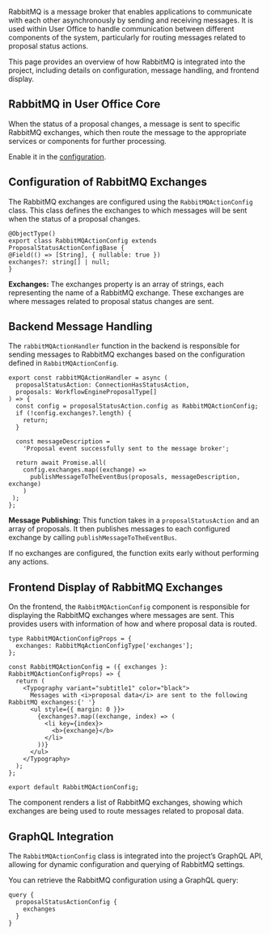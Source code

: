 RabbitMQ is a message broker that enables applications to communicate with each other asynchronously by sending and receiving messages. It is used within User Office to handle communication between different components of the system, particularly for routing messages related to proposal status actions. 

This page provides an overview of how RabbitMQ is integrated into the project, including details on configuration, message handling, and frontend display.

## RabbitMQ in User Office Core

When the status of a proposal changes, a message is sent to specific RabbitMQ exchanges, which then route the message to the appropriate services or components for further processing.

Enable it in the [configuration](configuration.md).

## Configuration of RabbitMQ Exchanges

The RabbitMQ exchanges are configured using the `RabbitMQActionConfig` class. This class defines the exchanges to which messages will be sent when the status of a proposal changes.

    @ObjectType()
    export class RabbitMQActionConfig extends ProposalStatusActionConfigBase {
    @Field(() => [String], { nullable: true })
    exchanges?: string[] | null;
    }

**Exchanges:** The exchanges property is an array of strings, each representing the name of a RabbitMQ exchange. These exchanges are where messages related to proposal status changes are sent.

## Backend Message Handling

The `rabbitMQActionHandler` function in the backend is responsible for sending messages to RabbitMQ exchanges based on the configuration defined in `RabbitMQActionConfig`.

    export const rabbitMQActionHandler = async (
      proposalStatusAction: ConnectionHasStatusAction,
      proposals: WorkflowEngineProposalType[]
    ) => {
      const config = proposalStatusAction.config as RabbitMQActionConfig;
      if (!config.exchanges?.length) {
        return;
      }

      const messageDescription =
        'Proposal event successfully sent to the message broker';

      return await Promise.all(
        config.exchanges.map((exchange) =>
          publishMessageToTheEventBus(proposals, messageDescription, exchange)
        )
     );
    };

**Message Publishing:** This function takes in a `proposalStatusAction` and an array of proposals. It then publishes messages to each configured exchange by calling `publishMessageToTheEventBus`.

If no exchanges are configured, the function exits early without performing any actions.

## Frontend Display of RabbitMQ Exchanges

On the frontend, the `RabbitMQActionConfig` component is responsible for displaying the RabbitMQ exchanges where messages are sent. This provides users with information of how and where proposal data is routed.

    type RabbitMQActionConfigProps = {
      exchanges: RabbitMqActionConfigType['exchanges'];
    };

    const RabbitMQActionConfig = ({ exchanges }: RabbitMQActionConfigProps) => {
      return (
        <Typography variant="subtitle1" color="black">
          Messages with <i>proposal data</i> are sent to the following RabbitMQ exchanges:{' '}
          <ul style={{ margin: 0 }}>
            {exchanges?.map((exchange, index) => (
              <li key={index}>
                <b>{exchange}</b>
              </li>
            ))}
          </ul>
        </Typography>
      );
    };

    export default RabbitMQActionConfig;

The component renders a list of RabbitMQ exchanges, showing which exchanges are being used to route messages related to proposal data.

## GraphQL Integration

The `RabbitMQActionConfig` class is integrated into the project’s GraphQL API, allowing for dynamic configuration and querying of RabbitMQ settings.

You can retrieve the RabbitMQ configuration using a GraphQL query:

    query {
      proposalStatusActionConfig {
        exchanges
      }
    }
